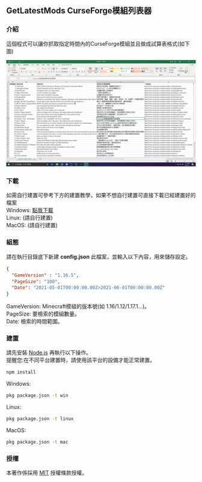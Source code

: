 ## GetLatestMods CurseForge模組列表器

### 介紹
這個程式可以讓你抓取指定時間內的CurseForge模組並且做成試算表格式(如下圖)  

![img.png](img.png)

### 下載
如需自行建置可參考下方的建置教學，如果不想自行建置可直接下載已經建置好的檔案  
Windows: [點我下載](https://github.com/SiongSng/GetLatestMods/raw/main/Build/Windows/GetLatestMods.exe)  
Linux: (請自行建置)  
MacOS: (請自行建置)

### 組態
請在執行目錄底下新建 **config.json** 此檔案，並輸入以下內容，用來儲存設定。
```json
{
  "GameVersion" : "1.16.5",
  "PageSize": "100",
  "Date": "2021-05-01T00:00:00.00Z>2021-06-01T00:00:00.00Z"
}
```
GameVersion: Minecraft模組的版本號(如 1.16/1.12/1.17.1...)。  
PageSize: 要檢索的模組數量。  
Date: 檢索的時間範圍。
### 建置
請先安裝 [Node.js](https://nodejs.org/en/) 再執行以下操作。  
提醒您:在不同平台建置時，請使用該平台的設備才能正常建置。
```cmd
npm install
```
Windows:
```cmd
pkg package.json -t win
```
Linux:
```cmd
pkg package.json -t linux
```
MacOS:
```cmd
pkg package.json -t mac
```

### 授權
本著作係採用 [MIT](https://opensource.org/licenses/MIT) 授權條款授權。


